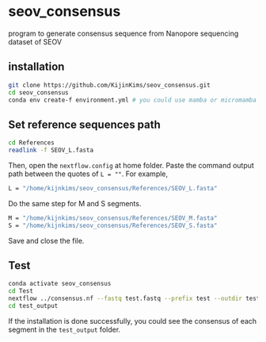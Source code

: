 # seov_consensus
program to generate consensus sequence from Nanopore sequencing dataset of SEOV

## installation
```bash
git clone https://github.com/KijinKims/seov_consensus.git
cd seov_consensus
conda env create-f environment.yml # you could use mamba or micromamba for faster installation.
```

## Set reference sequences path
```bash
cd References
readlink -f SEOV_L.fasta
```

Then, open the `nextflow.config` at home folder.
Paste the command output path between the quotes of `L = ""`.
For example,
```bash
L = "/home/kijnkims/seov_consensus/References/SEOV_L.fasta"
```

Do the same step for M and S segments.
```bash
M = "/home/kijnkims/seov_consensus/References/SEOV_M.fasta"
S = "/home/kijnkims/seov_consensus/References/SEOV_S.fasta"
```
Save and close the file.

## Test
```bash
conda activate seov_consensus
cd Test
nextflow ../consensus.nf --fastq test.fastq --prefix test --outdir test_output
cd test_output
```

If the installation is done successfully, you could see the consensus of each segment in the `test_output` folder.